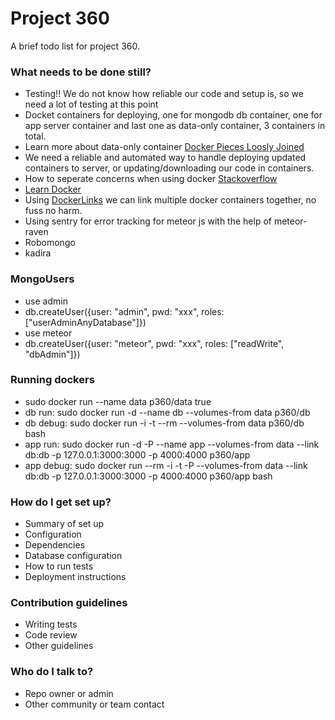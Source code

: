 # Project 360 #

A brief todo list for project 360.

### What needs to be done still? ###

* Testing!! We do not know how reliable our code and setup is, so we need a lot of testing at this point
* Docket containers for deploying, one for mongodb db container, one for app server container and last one as data-only container, 3 containers in total.
* Learn more about data-only container [Docker Pieces Loosly Joined](http://www.offermann.us/2013/12/tiny-docker-pieces-loosely-joined.html)
* We need a reliable and automated way to handle deploying updated containers to server, or updating/downloading our code in containers.
* How to seperate concerns when using docker [Stackoverflow](http://stackoverflow.com/questions/18496940/how-to-deal-with-persistent-storage-e-g-databases-in-docker)
* [Learn Docker](https://www.docker.com/)
* Using  [DockerLinks](https://docs.docker.com/userguide/dockerlinks/) we can link multiple docker containers together, no fuss no harm.
* Using sentry for error tracking for meteor js with the help of meteor-raven
* Robomongo
* kadira

### MongoUsers ###

* use admin
* db.createUser({user: "admin", pwd: "xxx", roles: ["userAdminAnyDatabase"]})
* use meteor
* db.createUser({user: "meteor", pwd: "xxx", roles: ["readWrite", "dbAdmin"]})

### Running dockers ###

* sudo docker run --name data p360/data true
* db run:   sudo docker run -d --name db --volumes-from data p360/db
* db debug: sudo docker run -i -t --rm --volumes-from data p360/db bash
* app run: sudo docker run -d -P --name app --volumes-from data --link db:db -p 127.0.0.1:3000:3000 -p 4000:4000 p360/app
* app debug: sudo docker run --rm -i -t -P --volumes-from data --link db:db -p 127.0.0.1:3000:3000 -p 4000:4000 p360/app bash

### How do I get set up? ###

* Summary of set up
* Configuration
* Dependencies
* Database configuration
* How to run tests
* Deployment instructions

### Contribution guidelines ###

* Writing tests
* Code review
* Other guidelines

### Who do I talk to? ###

* Repo owner or admin
* Other community or team contact
